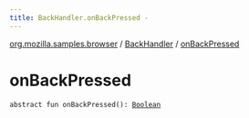 ```yaml
---
title: BackHandler.onBackPressed - 
---
```


[org.mozilla.samples.browser](../index.html) / [BackHandler](index.html) / [onBackPressed](./on-back-pressed.html)

# onBackPressed

`abstract fun onBackPressed(): `[`Boolean`](https://kotlinlang.org/api/latest/jvm/stdlib/kotlin/-boolean/index.html)